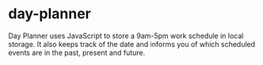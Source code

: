 # day-planner
Day Planner uses JavaScript to store a 9am-5pm work schedule in local storage.  It also keeps track of the date and informs you of which scheduled events are in the past, present and future.
